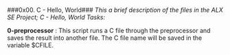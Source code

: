 ###0x00. C - Hello, World###
*This a brief description of the files in the ALX SE Project; C - Hello, World Tasks:*

**0-preprocessor** : This script runs a C file through the preprocessor and saves the result into another file. The C file name will be saved in the variable $CFILE.


